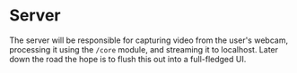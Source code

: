 # Server

The server will be responsible for capturing video from the user's webcam, processing it using the `/core` module, and streaming it to localhost. Later down the road the hope is to flush this out into a full-fledged UI.
